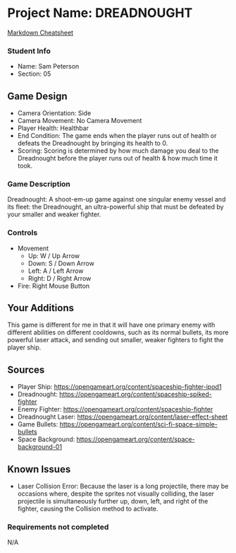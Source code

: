 # Project Name: DREADNOUGHT

[Markdown Cheatsheet](https://github.com/adam-p/markdown-here/wiki/Markdown-Here-Cheatsheet)

### Student Info

-   Name: Sam Peterson
-   Section: 05

## Game Design

-   Camera Orientation: Side
-   Camera Movement: No Camera Movement
-   Player Health: Healthbar
-   End Condition: The game ends when the player runs out of health or defeats the Dreadnought by bringing its health to 0.
-   Scoring: Scoring is determined by how much damage you deal to the Dreadnought before the player runs out of health & how much time it took.

### Game Description

Dreadnought: A shoot-em-up game against one singular enemy vessel and its fleet: the Dreadnought, an ultra-powerful ship that must be defeated by your smaller and weaker fighter.

### Controls

-   Movement
    -   Up: W / Up Arrow
    -   Down: S / Down Arrow
    -   Left: A / Left Arrow
    -   Right: D / Right Arrow
-   Fire: Right Mouse Button

## Your Additions

This game is different for me in that it will have one primary enemy with different abilities on different cooldowns, such as its normal bullets, its more powerful laser attack, and sending out smaller, weaker fighters to fight the player ship.

## Sources

- Player Ship: https://opengameart.org/content/spaceship-fighter-ipod1
- Dreadnought: https://opengameart.org/content/spaceship-spiked-fighter
- Enemy Fighter: https://opengameart.org/content/spaceship-fighter
- Dreadnought Laser: https://opengameart.org/content/laser-effect-sheet
- Game Bullets: https://opengameart.org/content/sci-fi-space-simple-bullets
- Space Background: https://opengameart.org/content/space-background-01

## Known Issues

- Laser Collision Error: Because the laser is a long projectile, there may be occasions where, despite the sprites not visually colliding, the laser projectile is simultaneously further up, down, left, and right of the fighter, causing the Collision method to activate.

### Requirements not completed

N/A

